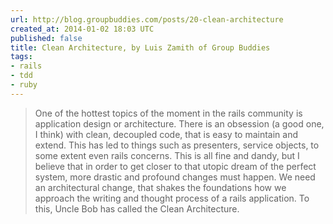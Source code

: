 ```yaml
---
url: http://blog.groupbuddies.com/posts/20-clean-architecture
created_at: 2014-01-02 18:03 UTC
published: false
title: Clean Architecture, by Luis Zamith of Group Buddies
tags:
- rails
- tdd
- ruby
---
```


<blockquote>One of the hottest topics of the moment in the rails community is application design or architecture. There is an obsession (a good one, I think) with clean, decoupled code, that is easy to maintain and extend. This has led to things such as presenters, service objects, to some extent even rails concerns.
This is all fine and dandy, but I believe that in order to get closer to that utopic dream of the perfect system, more drastic and profound changes must happen. We need an architectural change, that shakes the foundations how we approach the writing and thought process of a rails application. To this, Uncle Bob has called the Clean Architecture.</blockquote>
